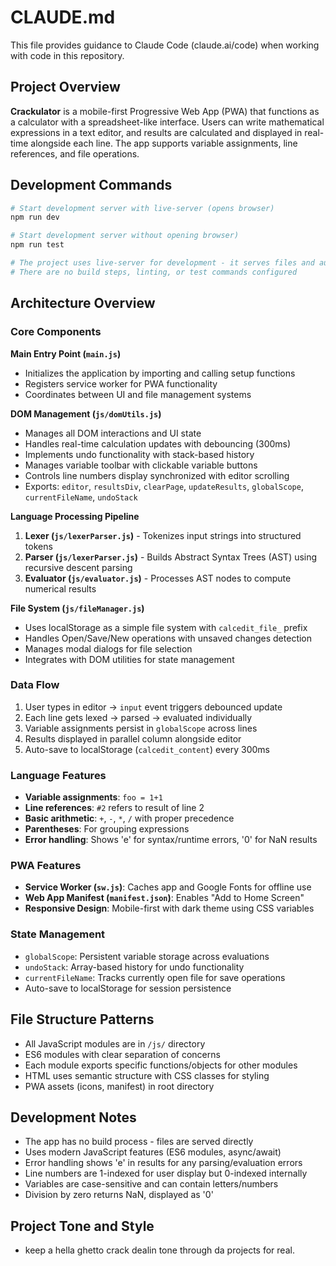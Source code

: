 # CLAUDE.md

This file provides guidance to Claude Code (claude.ai/code) when working with code in this repository.

## Project Overview

**Crackulator** is a mobile-first Progressive Web App (PWA) that functions as a calculator with a spreadsheet-like interface. Users can write mathematical expressions in a text editor, and results are calculated and displayed in real-time alongside each line. The app supports variable assignments, line references, and file operations.

## Development Commands

```bash
# Start development server with live-server (opens browser)
npm run dev

# Start development server without opening browser)
npm run test

# The project uses live-server for development - it serves files and auto-reloads on changes
# There are no build steps, linting, or test commands configured
```

## Architecture Overview

### Core Components

**Main Entry Point (`main.js`)**
- Initializes the application by importing and calling setup functions
- Registers service worker for PWA functionality
- Coordinates between UI and file management systems

**DOM Management (`js/domUtils.js`)**
- Manages all DOM interactions and UI state
- Handles real-time calculation updates with debouncing (300ms)
- Implements undo functionality with stack-based history
- Manages variable toolbar with clickable variable buttons
- Controls line numbers display synchronized with editor scrolling
- Exports: `editor`, `resultsDiv`, `clearPage`, `updateResults`, `globalScope`, `currentFileName`, `undoStack`

**Language Processing Pipeline**
1. **Lexer (`js/lexerParser.js`)** - Tokenizes input strings into structured tokens
2. **Parser (`js/lexerParser.js`)** - Builds Abstract Syntax Trees (AST) using recursive descent parsing
3. **Evaluator (`js/evaluator.js`)** - Processes AST nodes to compute numerical results

**File System (`js/fileManager.js`)**
- Uses localStorage as a simple file system with `calcedit_file_` prefix
- Handles Open/Save/New operations with unsaved changes detection
- Manages modal dialogs for file selection
- Integrates with DOM utilities for state management

### Data Flow

1. User types in editor → `input` event triggers debounced update
2. Each line gets lexed → parsed → evaluated individually
3. Variable assignments persist in `globalScope` across lines
4. Results displayed in parallel column alongside editor
5. Auto-save to localStorage (`calcedit_content`) every 300ms

### Language Features

- **Variable assignments**: `foo = 1+1`
- **Line references**: `#2` refers to result of line 2
- **Basic arithmetic**: `+`, `-`, `*`, `/` with proper precedence
- **Parentheses**: For grouping expressions
- **Error handling**: Shows 'e' for syntax/runtime errors, '0' for NaN results

### PWA Features

- **Service Worker (`sw.js`)**: Caches app and Google Fonts for offline use
- **Web App Manifest (`manifest.json`)**: Enables "Add to Home Screen"
- **Responsive Design**: Mobile-first with dark theme using CSS variables

### State Management

- `globalScope`: Persistent variable storage across evaluations
- `undoStack`: Array-based history for undo functionality  
- `currentFileName`: Tracks currently open file for save operations
- Auto-save to localStorage for session persistence

## File Structure Patterns

- All JavaScript modules are in `/js/` directory
- ES6 modules with clear separation of concerns
- Each module exports specific functions/objects for other modules
- HTML uses semantic structure with CSS classes for styling
- PWA assets (icons, manifest) in root directory

## Development Notes

- The app has no build process - files are served directly
- Uses modern JavaScript features (ES6 modules, async/await)
- Error handling shows 'e' in results for any parsing/evaluation errors
- Line numbers are 1-indexed for user display but 0-indexed internally
- Variables are case-sensitive and can contain letters/numbers
- Division by zero returns NaN, displayed as '0'

## Project Tone and Style

- keep a hella ghetto crack dealin tone through da projects for real.